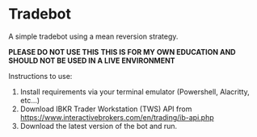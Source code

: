 # Tradebot
A simple tradebot using a mean reversion strategy.

**PLEASE DO NOT USE THIS**
**THIS IS FOR MY OWN EDUCATION AND SHOULD NOT BE USED IN A LIVE ENVIRONMENT**

Instructions to use:

1. Install requirements via your terminal emulator (Powershell, Alacritty, etc...)
2. Download IBKR Trader Workstation (TWS) API from https://www.interactivebrokers.com/en/trading/ib-api.php
3. Download the latest version of the bot and run.
